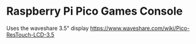 # Raspberry Pi Pico Games Console
Uses the waveshare 3.5" display
https://www.waveshare.com/wiki/Pico-ResTouch-LCD-3.5
